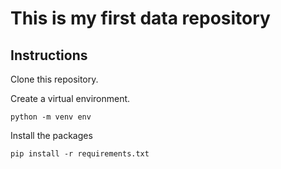 # This is my first data repository

## Instructions

Clone this repository.

Create a virtual environment.

`python -m venv env`

Install the packages

`pip install -r requirements.txt`
